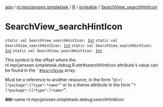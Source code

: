 [app](../../../index.md) / [nl.mpcjanssen.simpletask](../../index.md) / [R](../index.md) / [styleable](index.md) / [SearchView_searchHintIcon](.)

# SearchView_searchHintIcon

`static val SearchView_searchHintIcon: `[`Int`](https://kotlinlang.org/api/latest/jvm/stdlib/kotlin/-int/index.html)
`static val SearchView_searchHintIcon: `[`Int`](https://kotlinlang.org/api/latest/jvm/stdlib/kotlin/-int/index.html)
`static val SearchView_searchHintIcon: `[`Int`](https://kotlinlang.org/api/latest/jvm/stdlib/kotlin/-int/index.html)
`static val SearchView_searchHintIcon: `[`Int`](https://kotlinlang.org/api/latest/jvm/stdlib/kotlin/-int/index.html)

This symbol is the offset where the nl.mpcjanssen.simpletask.debug.R.attr#searchHintIcon attribute's value can be found in the ``[`#SearchView`](-search-view.md) array.

Must be a reference to another resource, in the form "`@[+][*package*:]*type*:*name*`" or to a theme attribute in the form "`?[*package*:][*type*:]*name*`".

**Attr**
name nl.mpcjanssen.simpletask.debug:searchHintIcon

